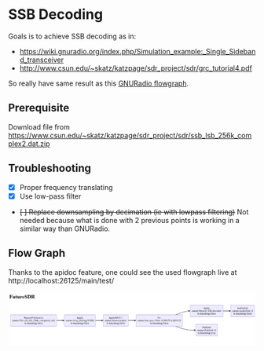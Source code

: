 SSB Decoding
============

Goals is to achieve SSB decoding as in:
* https://wiki.gnuradio.org/index.php/Simulation_example:_Single_Sideband_transceiver
* http://www.csun.edu/~skatz/katzpage/sdr_project/sdr/grc_tutorial4.pdf

So really have same result as this [GNURadio flowgraph](./ssb-decoder.grc).

## Prerequisite

Download file from https://www.csun.edu/~skatz/katzpage/sdr_project/sdr/ssb_lsb_256k_complex2.dat.zip

## Troubleshooting

- [x] Proper frequency translating
- [x] Use low-pass filter
- ~~[ ] Replace downsampling by decimation (ie with lowpass filtering)~~ Not needed because what is done with 2 previous points is working in a similar way than GNURadio.

## Flow Graph

Thanks to the apidoc feature, one could see the used flowgraph live at http://localhost:26125/main/test/

![](flowgraph-2022-07-28-124646.png)